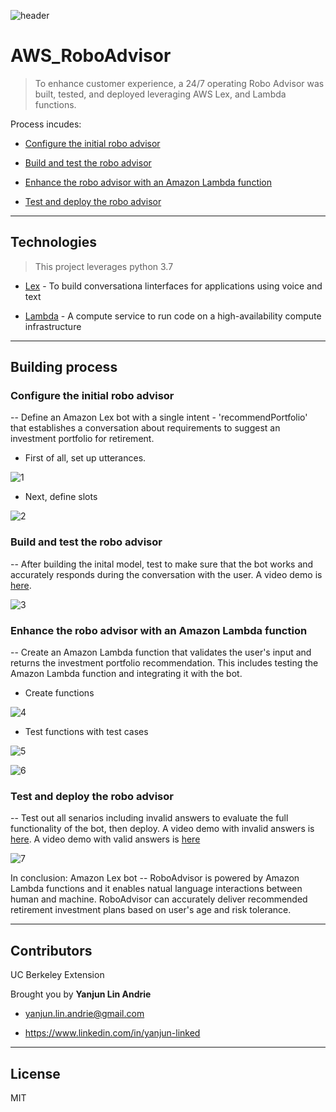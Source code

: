 ![header](pics/header.png)
# AWS_RoboAdvisor
>To enhance customer experience, a 24/7 operating Robo Advisor was built, tested, and deployed leveraging AWS Lex, and Lambda functions.

Process incudes:

* [Configure the initial robo advisor](#configure-the-initial-robo-advisor)

* [Build and test the robo advisor](#tune-the-baseline-trading-algorithm)

* [Enhance the robo advisor with an Amazon Lambda function](#enhance-the-robo-advisor-with-an-amazon-lambda-function)

* [Test and deploy the robo advisor](#test-and-deploy-the-robo-advisor)

---

## Technologies
>This project leverages python 3.7

* [Lex](https://docs.aws.amazon.com/lex/latest/dg/what-is.html) - To build conversationa linterfaces for applications using voice and text

* [Lambda](https://docs.aws.amazon.com/lambda/latest/dg/welcome.html) - A compute service to run code on a high-availability compute infrastructure
---
## Building process
### Configure the initial robo advisor
-- Define an Amazon Lex bot with a single intent - 'recommendPortfolio' that establishes a conversation about requirements to suggest an investment portfolio for retirement.

* First of all, set up utterances.

![1](pics/1.png)

* Next, define slots

![2](pics/2.png)


### Build and test the robo advisor
-- After building the inital model, test to make sure that the bot works and accurately responds during the conversation with the user. A video demo is [here](recordings/test.mov).

![3](pics/3.png)

### Enhance the robo advisor with an Amazon Lambda function
-- Create an Amazon Lambda function that validates the user's input and returns the investment portfolio recommendation. This includes testing the Amazon Lambda function and integrating it with the bot.

* Create functions

![4](pics/4.png)

* Test functions with test cases

![5](pics/5.png)

![6](pics/6.png)

### Test and deploy the robo advisor
-- Test out all senarios including invalid answers to evaluate the full functionality of the bot, then deploy. A video demo with invalid answers is [here](recordings/error_input.mov). A video demo with valid answers is [here](recordings/correct.mov)

![7](pics/7.png)

In conclusion:
Amazon Lex bot -- RoboAdvisor is powered by Amazon Lambda functions and it enables natual language interactions between human and machine. RoboAdvisor can accurately deliver recommended retirement investment plans based on user's age and risk tolerance.

---

## Contributors

UC Berkeley Extension

Brought you by **Yanjun Lin Andrie**

* yanjun.lin.andrie@gmail.com

* https://www.linkedin.com/in/yanjun-linked

---

## License

MIT